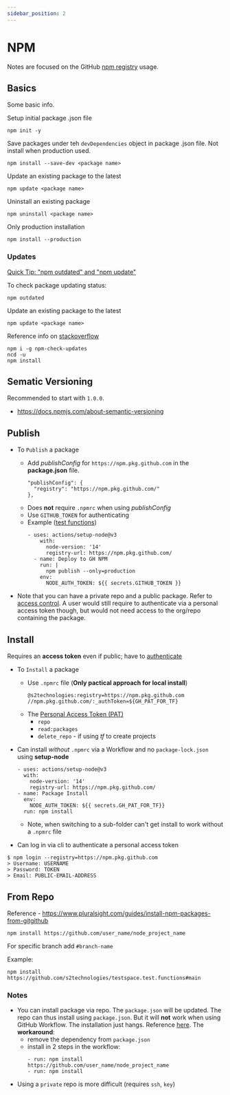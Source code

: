 ```yaml
---
sidebar_position: 2
---
```


# NPM
Notes are focused on the GitHub [npm registry](https://docs.github.com/en/packages/working-with-a-github-packages-registry/working-with-the-npm-registry) usage.

## Basics
Some basic info.

Setup initial package .json file
```
npm init -y
```

Save packages under teh `devDependencies` object in package .json file. Not install when production used.
```
npm install --save-dev <package name>
```

Update an existing package to the latest
```
npm update <package name>
```

Uninstall an existing package
```
npm uninstall <package name>
```

Only production installation
```
npm install --production
```

### Updates
[Quick Tip: "npm outdated" and "npm update"](https://www.belter.io/npm-outdated-update/)

To check package updating status:
```
npm outdated
```

Update an existing package to the latest
```
npm update <package name>
```


Reference info on [stackoverflow](https://stackoverflow.com/questions/16073603/how-to-update-each-dependency-in-package-json-to-the-latest-version/16074029#16074029)

```
npm i -g npm-check-updates
ncd -u
npm install
```

## Sematic Versioning
Recommended to start with `1.0.0`.

- https://docs.npmjs.com/about-semantic-versioning


## Publish

- To `Publish` a package
  - Add *publishConfig* for `https://npm.pkg.github.com` in the **package.json** file.
    ```
    "publishConfig": {
      "registry": "https://npm.pkg.github.com/"
    },
    ```
  - Does **not** require `.npmrc` when using *publishConfig*
  - Use `GITHUB_TOKEN` for authenticating
  - Example ([test functions](https://github.com/s2technologies/testspace.test.functions))
    ```
    - uses: actions/setup-node@v3
        with:
          node-version: '14'
          registry-url: https://npm.pkg.github.com/
      - name: Deploy to GH NPM
        run: |
          npm publish --only=production
        env:
          NODE_AUTH_TOKEN: ${{ secrets.GITHUB_TOKEN }}
    ```

- Note that you can have a private repo and a public package. Refer to [access control](https://docs.github.com/en/packages/learn-github-packages/configuring-a-packages-access-control-and-visibility). A user would still require to authenticate via a personal access token though, but would not need access to the org/repo containing the package.


## Install
Requires an **access token** even if public; have to [authenticate](https://docs.github.com/en/packages/working-with-a-github-packages-registry/working-with-the-npm-registry#authenticating-with-a-personal-access-token)

- To `Install` a package
    - Use `.npmrc` file (**Only pactical approach for local install**)
      ```
      @s2technologies:registry=https://npm.pkg.github.com
      //npm.pkg.github.com/:_authToken=${GH_PAT_FOR_TF}
      ```
    - The [Personal Access Token (PAT)](https://github.com/settings/developers)
      - `repo`
      - `read:packages`
      - `delete_repo` - if using *tf* to create projects

- Can install *without* `.npmrc` via a Workflow and no `package-lock.json` using **setup-node**
  ```
  - uses: actions/setup-node@v3
    with:
      node-version: '14'
      registry-url: https://npm.pkg.github.com/
  - name: Package Install
    env:
      NODE_AUTH_TOKEN: ${{ secrets.GH_PAT_FOR_TF}}
    run: npm install
  ```
  - Note, when switching to a sub-folder can't get install to work without a `.npmrc` file
 - Can log in via cli to authenticate a personal access token
 ```
 $ npm login --registry=https://npm.pkg.github.com
> Username: USERNAME
> Password: TOKEN
> Email: PUBLIC-EMAIL-ADDRESS
 ```


## From Repo
Reference - https://www.pluralsight.com/guides/install-npm-packages-from-gitgithub

```
npm install https://github.com/user_name/node_project_name
```
For specific branch add `#branch-name`

Example:
```
npm install https://github.com/s2technologies/testspace.test.functions#main
```


### Notes

- You can install package via repo. The `package.json` will be updated. The repo can thus install using `package.json`. But it will **not** work when using GitHub Workflow. The installation just hangs. Reference [here](https://stackoverflow.com/questions/68887428/npm-in-github-actions-env-not-installing-packages). The **workaround**:
  - remove the dependency from `package.json`
  - install in 2 steps in the workflow:
    ```
    - run: npm install https://github.com/user_name/node_project_name
    - run: npm install
    ```
- Using a `private` repo is more difficult (requires `ssh`, `key`)